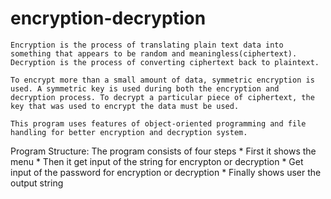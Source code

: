 # encryption-decryption
	Encryption is the process of translating plain text data into something that appears to be random and meaningless(ciphertext). Decryption is the process of converting ciphertext back to plaintext.

	To encrypt more than a small amount of data, symmetric encryption is used. A symmetric key is used during both the encryption and decryption process. To decrypt a particular piece of ciphertext, the key that was used to encrypt the data must be used.

	This program uses features of object-oriented programming and file handling for better encryption and decryption system.

Program Structure:
	The program consists of four steps
		* First it shows the menu 
		* Then it get input of the string for encrypton or decryption 
		* Get input of the password for encryption or decryption
		* Finally shows user the output string
